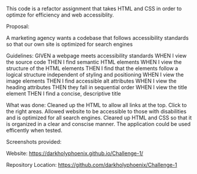This code is a refactor assignment that takes HTML and CSS in order to optimze for efficiency and web accessiblity.

Proposal:

A marketing agency wants a codebase that follows accessibility standards so that our own site is optimized for search engines

Guidelines:
GIVEN a webpage meets accessibility standards
WHEN I view the source code
THEN I find semantic HTML elements
WHEN I view the structure of the HTML elements
THEN I find that the elements follow a logical structure independent of styling and positioning
WHEN I view the image elements
THEN I find accessible alt attributes
WHEN I view the heading attributes
THEN they fall in sequential order
WHEN I view the title element
THEN I find a concise, descriptive title


What was done:
Cleaned up the HTML to allow all links at the top. Click to the right areas.
Allowed website to be accessible to those with disabilities and is optimized for all search engines.
Cleared up HTML and CSS so that it is organized in a clear and conscise manner.
The application could be used efficently when tested.


Screenshots provided:


Website: https://darkholyphoenix.github.io/Challenge-1/

Repository Location: https://github.com/darkholyphoenix/Challenge-1


